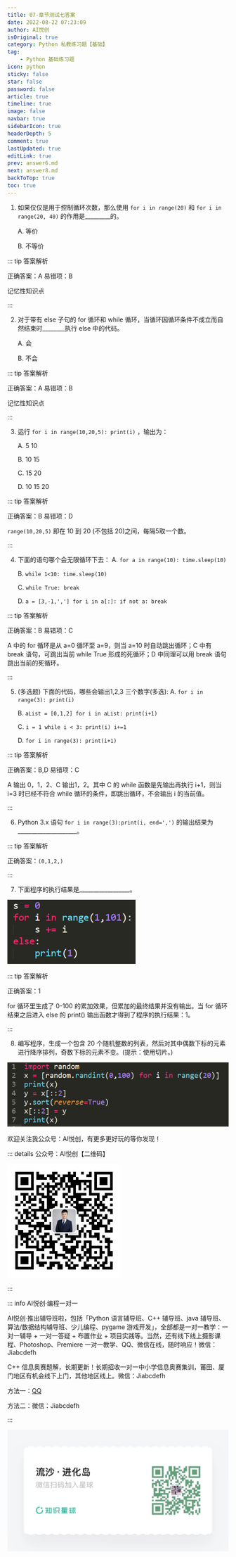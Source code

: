 ```yaml
---
title: 07-章节测试七答案
date: 2022-08-22 07:23:09
author: AI悦创
isOriginal: true
category: Python 私教练习题【基础】
tag:
    - Python 基础练习题
icon: python
sticky: false
star: false
password: false
article: true
timeline: true
image: false
navbar: true
sidebarIcon: true
headerDepth: 5
comment: true
lastUpdated: true
editLink: true
prev: answer6.md
next: answer8.md
backToTop: true
toc: true
---
```


1. 如果仅仅是用于控制循环次数，那么使用 `for i in range(20)` 和 `for i in range(20, 40)` 的作用是_________的。

    A. 等价

    B. 不等价

::: tip 答案解析

正确答案：A 易错项：B

记忆性知识点

:::

2. 对于带有 else 子句的 for 循环和 while 循环，当循环因循环条件不成立而自然结束时________执行 else 中的代码。

    A. 会

    B. 不会

::: tip 答案解析

正确答案：A 易错项：B

记忆性知识点

:::

3. 运行 `for i in range(10,20,5): print(i)` ，输出为：

    A. 5 10

    B. 10 15

    C. 15 20

    D. 10 15 20

::: tip 答案解析

正确答案：B 易错项：D

`range(10,20,5)` 即在 10 到 20 (不包括 20)之间，每隔5取一个数。

:::

4. 下面的语句哪个会无限循环下去：
    A. `for a in range(10): time.sleep(10)`

    B. `while 1<10: time.sleep(10)`

    C. `while True: break`

    D. `a = [3,-1,','] for i in a[:]: if not a: break`

::: tip 答案解析

正确答案：B 易错项：C

A 中的 for 循环是从 a=0 循环至 a=9，则当 a=10 时自动跳出循环；C 中有 break 语句，可跳出当前 while True 形成的死循环；D 中同理可以用 break 语句跳出当前的死循环。

:::

5. (多选题) 下面的代码，哪些会输出1,2,3 三个数字(多选):
    A. `for i in range(3): print(i)`

    B. `aList = [0,1,2] for i in aList: print(i+1)`

    C. `i = 1 while i < 3: print(i) i+=1`

    D. `for i in range(3): print(i+1)`

::: tip 答案解析

正确答案：B,D 易错项：C

A 输出 0，1，2、C 输出1，2。其中 C 的 while 函数是先输出再执行 i+1，则当 i=3 时已经不符合 while 循环的条件，即跳出循环，不会输出 i 的当前值。

:::

6. Python 3.x 语句 `for i in range(3):print(i, end=',')` 的输出结果为_____________________。 

::: tip 答案解析

正确答案：`(0,1,2,)`

:::

7. 下面程序的执行结果是__________________。

![img](./answer7.assets/addcf8b06660d79b35f793b5cfbd87d0.png)

::: tip 答案解析

正确答案：1

for 循环里生成了 0-100 的累加效果，但累加的最终结果并没有输出。当 for 循环结束之后进入 else 的 print() 输出函数才得到了程序的执行结果：1。

:::

8. 编写程序，生成一个包含 20 个随机整数的列表，然后对其中偶数下标的元素进行降序排列，奇数下标的元素不变。(提示：使用切片。)

![img](./answer7.assets/f9c31ee65b2b145fe35737617491bb39.png)

欢迎关注我公众号：AI悦创，有更多更好玩的等你发现！

::: details 公众号：AI悦创【二维码】

![](/gzh.jpg)

:::

::: info AI悦创·编程一对一

AI悦创·推出辅导班啦，包括「Python 语言辅导班、C++ 辅导班、java 辅导班、算法/数据结构辅导班、少儿编程、pygame 游戏开发」，全部都是一对一教学：一对一辅导 + 一对一答疑 + 布置作业 + 项目实践等。当然，还有线下线上摄影课程、Photoshop、Premiere 一对一教学、QQ、微信在线，随时响应！微信：Jiabcdefh

C++ 信息奥赛题解，长期更新！长期招收一对一中小学信息奥赛集训，莆田、厦门地区有机会线下上门，其他地区线上。微信：Jiabcdefh

方法一：[QQ](http://wpa.qq.com/msgrd?v=3&uin=1432803776&site=qq&menu=yes)

方法二：微信：Jiabcdefh

:::

![](/zsxq.jpg)

